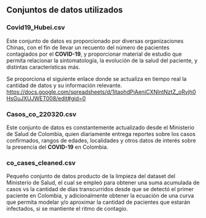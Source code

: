 ## Conjuntos de datos utilizados

### Covid19_Hubei.csv

Este conjunto de datos es proporcionado por diversas organizaciones Chinas, con el fin de llevar un recuento del número de pacientes contagiados por el **COVID-19**, y proporcionar material de estudio que permita relacionar la sintomatología, la evolución de la salud del paciente, y distintas características más.

Se proporciona el siguiente enlace donde se actualiza en tiempo real la cantidad de datos y su información relevante.
https://docs.google.com/spreadsheets/d/1itaohdPiAeniCXNlntNztZ_oRvjh0HsGuJXUJWET008/edit#gid=0

### Casos_co_220320.csv

Este conjunto de datos es constantemente actualizado desde el Ministerio de Salud de Colombia, quien diariamente entrega reportes sobre los casos confirmados, rangos de edades, localidades y otros datos de interés sobre la presencia del **COVID-19** en Colombia.

### co_cases_cleaned.csv

Pequeño conjunto de datos producto de la limpieza del dataset del Ministerio de Salud, el cual se empleó para obtener una suma acumulada de casos vs la cantidad de días transcurridos desde que se detectó el primer paciente en Colombia, y adicionalmente obtener la ecuación de una curva que permita modelar y/o aproximar la cantidad de pacientes que estarán infectados, si se mantiente el ritmo de contagio.


